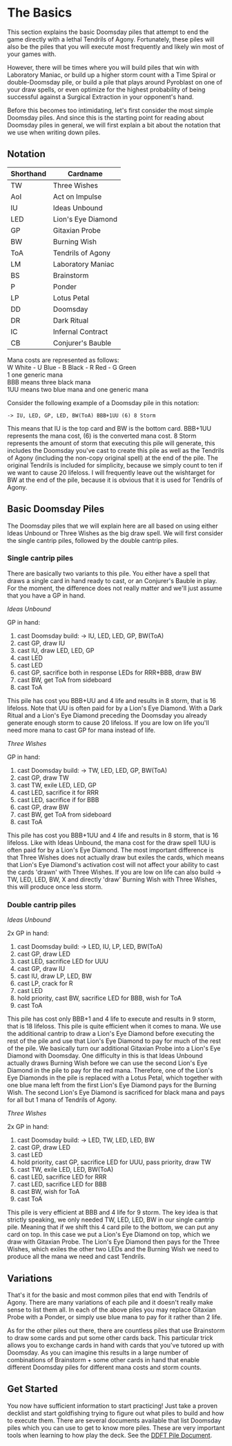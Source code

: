 # The Basics

This section explains the basic Doomsday piles that attempt to end the game directly with a lethal Tendrils of Agony. 
Fortunately, these piles will also be the piles that you will execute most frequently and likely win most of your 
games with.

However, there will be times where you will build piles that win with Laboratory Maniac, or build up a higher storm 
count with a Time Spiral or double-Doomsday pile, or build a pile that plays around Pyroblast on one of your draw 
spells, or even optimize for the highest probability of being successful against a Surgical Extraction in your 
opponent's hand.

Before this becomes too intimidating, let's first consider the most 
simple Doomsday piles. And since this is the starting point for reading 
about Doomsday piles in general, we will first explain a bit about the notation 
that we use when writing down piles. 

## Notation

| Shorthand | Cardname |
| --------- | ---- |
| TW | Three Wishes |
| AoI | Act on Impulse |
| IU | Ideas Unbound |
| LED | Lion's Eye Diamond |
| GP | Gitaxian Probe |
| BW | Burning Wish |
| ToA | Tendrils of Agony |
| LM | Laboratory Maniac |
| BS | Brainstorm |
| P | Ponder |
| LP | Lotus Petal |
| DD | Doomsday |
| DR | Dark Ritual |
| IC | Infernal Contract |
| CB | Conjurer's Bauble |

Mana costs are represented as follows:  
W White - U Blue - B Black - R Red - G Green  
1 one generic mana  
BBB means three black mana  
1UU means two blue mana and one generic mana

Consider the following example of a Doomsday pile in this notation:
```
-> IU, LED, GP, LED, BW(ToA) BBB+1UU (6) 8 Storm
```
This means that IU is the top card and BW is the bottom card. BBB+1UU 
represents the mana cost, (6) is the converted mana cost. 8 Storm 
represents the amount of storm that executing this pile will generate, 
this includes the Doomsday you've cast to create this pile as well as 
the Tendrils of Agony (including the non-copy original spell) at the end 
of the pile. The original Tendrils is included for simplicity, because 
we simply count to ten if we want to cause 20 lifeloss. I will 
frequently leave out the wishtarget for BW at the end of the pile, 
because it is obvious that it is used for Tendrils of Agony.

## Basic Doomsday Piles

The Doomsday piles that we will explain here are all based on using either
Ideas Unbound or Three Wishes as the big draw spell. We will first consider the single 
cantrip piles, followed by the double cantrip piles.

### Single cantrip piles

There are basically two variants to this pile. You either have a spell 
that draws a single card in hand ready to cast, or an 
Conjurer's Bauble in play. For the moment, the difference does not 
really matter and we'll just assume that you have a GP in hand.

*Ideas Unbound*

GP in hand:
1. cast Doomsday build: -> IU, LED, LED, GP, BW(ToA)
2. cast GP, draw IU
3. cast IU, draw LED, LED, GP
4. cast LED
5. cast LED
6. cast GP, sacrifice both in response LEDs for RRR+BBB, draw BW
7. cast BW, get ToA from sideboard
8. cast ToA

This pile has cost you BBB+UU and 4 life and results in 8 storm, that 
is 16 lifeloss. Note that UU is often paid for by a Lion's Eye 
Diamond. With a Dark Ritual and a Lion's Eye Diamond preceding the 
Doomsday you already generate enough storm to cause 20 lifeloss. If you 
are low on life you'll need more mana to cast GP for mana instead of life.

*Three Wishes*

GP in hand:
1. cast Doomsday build: -> TW, LED, LED, GP, BW(ToA)
2. cast GP, draw TW
3. cast TW, exile LED, LED, GP
4. cast LED, sacrifice it for RRR
5. cast LED, sacrifice if for BBB
6. cast GP, draw BW
7. cast BW, get ToA from sideboard
8. cast ToA

This pile has cost you BBB+1UU and 4 life and results in 8 storm, that 
is 16 lifeloss. Like with Ideas Unbound, the mana cost for the draw spell
1UU is often paid for by a Lion's Eye 
Diamond. The most important difference is that Three Wishes does not
actually draw but exiles the cards, which means that Lion's Eye Diamond's
activation cost will not affect your ability to cast the cards 'drawn'
with Three Wishes.
If you are low on life can also build -> TW, LED, LED, BW, X and directly
'draw' Burning Wish with Three Wishes, this will produce once less storm.

### Double cantrip piles

*Ideas Unbound*

2x GP in hand:
1. cast Doomsday build: -> LED, IU, LP, LED, BW(ToA)
2. cast GP, draw LED
3. cast LED, sacrifice LED for UUU
4. cast GP, draw IU
5. cast IU, draw LP, LED, BW
6. cast LP, crack for R
7. cast LED
8. hold priority, cast BW, sacrifice LED for BBB, wish for ToA
9. cast ToA

This pile has cost only BBB+1 and 4 life to execute and results in 9 storm, that 
is 18 lifeloss. This pile is quite efficient when it comes to mana.
We use the additional cantrip to draw a Lion's Eye Diamond before executing the rest of the pile
and use that Lion's Eye Diamond to pay for much of the rest of the pile.
We basically turn our additional Gitaxian Probe into a Lion's Eye Diamond with Doomsday.
One difficulty in this is that Ideas Unbound actually draws Burning Wish before we can
use the second Lion's Eye Diamond in the pile to pay for the red mana. Therefore,
one of the Lion's Eye Diamonds in the pile is replaced with a Lotus Petal, which
together with one blue mana left from the first Lion's Eye Diamond pays for the Burning Wish. 
The second Lion's Eye Diamond is sacrificed for black mana and pays for all but 1 mana of Tendrils of Agony.

*Three Wishes*

2x GP in hand:
1. cast Doomsday build: -> LED, TW, LED, LED, BW
2. cast GP, draw LED
3. cast LED
4. hold priority, cast GP, sacrifice LED for UUU, pass priority, draw TW
5. cast TW, exile LED, LED, BW(ToA)
6. cast LED, sacrifice LED for RRR
7. cast LED, sacrifice LED for BBB
8. cast BW, wish for ToA
9. cast ToA

This pile is very efficient at BBB and 4 life for 9 storm.
The key idea is that strictly speaking, we only needed TW, LED, LED, BW in our single cantrip pile. Meaning
that if we shift this 4 card pile to the bottom, we can put any card on top. In this case we put a Lion's 
Eye Diamond on top, which we draw with Gitaxian Probe. The Lion's Eye Diamond then pays for the Three Wishes,
which exiles the other two LEDs and the Burning Wish we need to produce all the mana we need and cast Tendrils.


## Variations

That's it for the basic and most common piles that end with Tendrils of Agony. There are many variations of each pile 
and it doesn't really make sense to list them all. In each of the above piles you may replace Gitaxian Probe with a 
Ponder, or simply use blue mana to pay for it rather than 2 life.

As for the other piles out there, there are countless piles that use 
Brainstorm to draw some cards and put some other cards back. This 
particular trick allows you to exchange cards in hand with cards that 
you've tutored up with Doomsday. As you can imagine this results in a 
large number of combinations of Brainstorm + some other cards in hand 
that enable different Doomsday piles for different mana costs and storm 
counts.

## Get Started

You now have sufficient information to start practicing! Just take a proven decklist and start goldfishing trying to 
figure out what piles to build and how to execute them. There are several documents available that list Doomsday 
piles which you can use to get to know more piles. These are very important tools when learning to how play the deck. 
See the [DDFT Pile Document](https://github.com/Bennotsi-MTG/ddft-pileDoc/blob/master/README.md).



